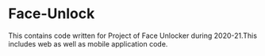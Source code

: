 # Face-Unlock
This contains code written for Project of Face Unlocker during 2020-21.This includes web as well as mobile application code.

